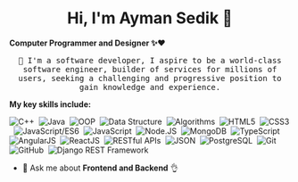 <h1 align="center">Hi, I'm Ayman Sedik 👋</h1>

**Computer Programmer and Designer ✨❤️**
<p align="center">
<samp>📌 I'm a software developer, I aspire to be a world-class software engineer, builder of services for millions of users, 
 seeking a challenging and progressive position to gain knowledge and experience.</samp>
</p>
 
**My key skills include:**

![C++](https://img.shields.io/badge/C++-%23f7f7f7?style=flat-square&logo=C%2B%2B&logoColor=5294E2)&nbsp;
![Java](https://img.shields.io/badge/Java-%23f7f7f7.svg?style=flat-square&logo=openjdk&logoColor=5294E2)&nbsp;
![OOP](https://img.shields.io/badge/OOP-%23f7f7f7.svg?style=flat-square&logo=OOP&logoColor=5294E2)&nbsp;
![Data Structure](https://img.shields.io/badge/Data_Structure-%23f7f7f7.svg?style=flat-square&logo=Data_Structure&logoColor=5294E2)&nbsp;
![Algorithms](https://img.shields.io/badge/Algorithms-%23f7f7f7.svg?style=flat-square&logo=Algorithms&logoColor=5294E2)&nbsp;
![HTML5](https://img.shields.io/badge/HTML5-%23f7f7f7.svg?style=flat-square&logo=HTML5&logoColor=5294E2)&nbsp;
![CSS3](https://img.shields.io/badge/CSS3-%23f7f7f7.svg?style=flat-square&logo=CSS3&logoColor=5294E2)&nbsp;
![JavaScript/ES6](https://img.shields.io/badge/JavaScript/ES6-%23f7f7f7.svg?style=flat-square&logo=javascript&logoColor=5294E2)&nbsp;
![JavaScript](https://img.shields.io/badge/-JavaScript-%23f7f7f7.svg?style=flat-square&logo=javascript&logoColor=5294E2)&nbsp;
![Node.JS](https://img.shields.io/badge/Node.JS/Express-%23f7f7f7.svg?style=flat-square&logo=node.js&logoColor=5294E2)&nbsp;
![MongoDB](https://img.shields.io/badge/MongoDB-%23f7f7f7.svg?style=flat-square&logo=MongoDB&logoColor=5294E2)&nbsp;
![TypeScript](https://img.shields.io/badge/TypeScript-%23f7f7f7.svg?style=flat-square&logo=TypeScript&logoColor=5294E2)&nbsp;
![AngularJS](https://img.shields.io/badge/AngularJS-%23f7f7f7.svg?style=flat-square&logo=angularjs&logoColor=5294E2)&nbsp; 
![ReactJS](https://img.shields.io/badge/ReactJS-%23f7f7f7.svg?style=flat-square&logo=react&logoColor=5294E2)&nbsp; 
![RESTful APIs](https://img.shields.io/badge/RESTful_APIs-%23f7f7f7.svg?style=flat-square&logo=RESTful_APIs&logoColor=5294E2)&nbsp; 
![JSON](https://img.shields.io/badge/JSON-%23f7f7f7.svg?style=flat-square&logo=JSON&logoColor=5294E2)&nbsp; 
![PostgreSQL](https://img.shields.io/badge/PostgreSQL-%23f7f7f7.svg?style=flat-square&logo=PostgreSQL&logoColor=5294E2)&nbsp; 
![Git](https://img.shields.io/badge/Git-%23f7f7f7.svg?style=flat-square&logo=Git&logoColor=5294E2)&nbsp; 
![GitHub](https://img.shields.io/badge/GitHub-%23f7f7f7.svg?style=flat-square&logo=GitHub&logoColor=5294E2)&nbsp;
![Django REST Framework](https://img.shields.io/badge/Django_REST_Framework-%23f7f7f7.svg?style=flat-square&logo=django&logoColor=5294E2)&nbsp;


 
- 💬 Ask me about **Frontend and Backend** 👌
